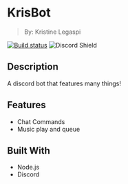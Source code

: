 # KrisBot
> By: Kristine Legaspi

[![Build status](https://ci.appveyor.com/api/projects/status/qlb780fgaff2f71f?svg=true)](https://ci.appveyor.com/project/krissylegaspi/krisbot)
![Discord Shield](https://discordapp.com/api/guilds/409229323787042817/widget.png?style=shield)

## Description
A discord bot that features many things!

## Features
* Chat Commands
* Music play and queue

## Built With
* Node.js
* Discord
